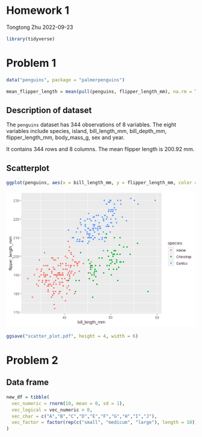 Homework 1
================
Tongtong Zhu
2022-09-23

``` r
library(tidyverse)
```

# Problem 1

``` r
data("penguins", package = "palmerpenguins")
```

``` r
mean_flipper_length = mean(pull(penguins, flipper_length_mm), na.rm = TRUE)
```

## Description of dataset

The `penguins` dataset has 344 observations of 8 variables. The eight
variables include species, island, bill_length_mm, bill_depth_mm,
flipper_length_mm, body_mass_g, sex and year.

It contains 344 rows and 8 columns. The mean flipper length is 200.92
mm.

## Scatterplot

``` r
ggplot(penguins, aes(x = bill_length_mm, y = flipper_length_mm, color = species)) + geom_point(na.rm = TRUE)
```

![](p8105_hw1_tz2520_files/figure-gfm/scatterplot-1.png)<!-- -->

``` r
ggsave("scatter_plot.pdf", height = 4, width = 6)
```

# Problem 2

## Data frame

``` r
new_df = tibble(
  vec_numeric = rnorm(10, mean = 0, sd = 1),
  vec_logical = vec_numeric > 0,
  vec_char = c("A","B","C","D","E","F","G","H","I","J"),
  vec_factor = factor(rep(c("small", "medicum", "large"), length = 10))
)
```
